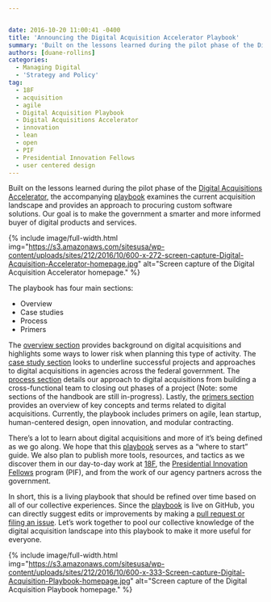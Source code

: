 ```yaml
---


date: 2016-10-20 11:00:41 -0400
title: 'Announcing the Digital Acquisition Accelerator Playbook'
summary: 'Built on the lessons learned during the pilot phase of the Digital Acquisitions Accelerator, the accompanying playbook examines the current acquisition landscape and provides an approach to procuring custom software solutions. Our goal is to make the government a smarter and more informed buyer of digital products and services.'
authors: [duane-rollins]
categories:
  - Managing Digital
  - 'Strategy and Policy'
tag:
  - 18F
  - acquisition
  - agile
  - Digital Acquisition Playbook
  - Digital Acquisitions Accelerator
  - innovation
  - lean
  - open
  - PIF
  - Presidential Innovation Fellows
  - user centered design
---
```


Built on the lessons learned during the pilot phase of the [Digital Acquisitions Accelerator](https://pages.18f.gov/digitalaccelerator/), the accompanying [playbook](https://pages.18f.gov/digital-acquisition-playbook/) examines the current acquisition landscape and provides an approach to procuring custom software solutions. Our goal is to make the government a smarter and more informed buyer of digital products and services.


{% include image/full-width.html img="https://s3.amazonaws.com/sitesusa/wp-content/uploads/sites/212/2016/10/600-x-272-screen-capture-Digital-Acquisition-Accelerator-homepage.jpg" alt="Screen capture of the Digital Acquisition Accelerator homepage." %}

The playbook has four main sections:

  * Overview
  * Case studies
  * Process
  * Primers

The [overview section](https://pages.18f.gov/digital-acquisition-playbook/) provides background on digital acquisitions and highlights some ways to lower risk when planning this type of activity. The [case study section](https://pages.18f.gov/digital-acquisition-playbook/case-study/) looks to underline successful projects and approaches to digital acquisitions in agencies across the federal government. The [process section](https://pages.18f.gov/digital-acquisition-playbook/process/) details our approach to digital acquisitions from building a cross-functional team to closing out phases of a project (Note: some sections of the handbook are still in-progress). Lastly, the [primers section](https://pages.18f.gov/digital-acquisition-playbook/primers/) provides an overview of key concepts and terms related to digital acquisitions. Currently, the playbook includes primers on agile, lean startup, human-centered design, open innovation, and modular contracting.

There’s a lot to learn about digital acquisitions and more of it’s being defined as we go along. We hope that this [playbook](https://pages.18f.gov/digital-acquisition-playbook/) serves as a “where to start” guide. We also plan to publish more tools, resources, and tactics as we discover them in our day-to-day work at [18F](https://18f.gsa.gov/), the [Presidential Innovation Fellows](https://presidentialinnovationfellows.gov/) program (PIF), and from the work of our agency partners across the government.

In short, this is a living playbook that should be refined over time based on all of our collective experiences. Since the [playbook](https://pages.18f.gov/digital-acquisition-playbook/) is live on GitHub, you can directly suggest edits or improvements by making a [pull request or filing an issue](https://github.com/18F/digital-acquisition-playbook). Let’s work together to pool our collective knowledge of the digital acquisition landscape into this playbook to make it more useful for everyone.


{% include image/full-width.html img="https://s3.amazonaws.com/sitesusa/wp-content/uploads/sites/212/2016/10/600-x-333-Screen-capture-Digital-Acquisition-Playbook-homepage.jpg" alt="Screen capture of the Digital Acquisition Playbook homepage." %}